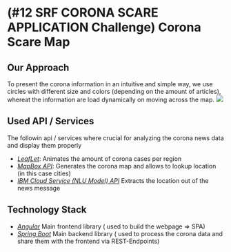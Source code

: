 # (#12 SRF CORONA SCARE APPLICATION Challenge) Corona Scare Map
## Our Approach
To present the corona information in an intuitive and simple way, we use circles with different size and colors (depending on the amount of articles),
whereat the information are load dynamically on moving across the map.
![](https://upload.wikimedia.org/wikipedia/commons/thumb/1/13/Leaflet_logo.svg/1200px-Leaflet_logo.svg.png)
## Used API / Services
The followin api / services where crucial for analyzing the corona news data and display them properly
- *[LeafLet](https://leafletjs.com/)*: Animates the amount of corona cases per region
- *[MapBox API](https://docs.mapbox.com/api/search/)*: Generates the corona map and allows to lookup location (in this case cities)
- *[IBM Cloud Service (NLU Model) API](https://www.ibm.com/cloud/watson-natural-language-understanding)* Extracts the location out of the news message

## Technology Stack
- *[Angular](https://angular.io/)* Main frontend library ( used to build the webpage => SPA)
- *[Spring Boot](https://spring.io/projects/spring-boot)* Main backend library ( used to process the corona data and share them with the frontend via REST-Endpoints)
